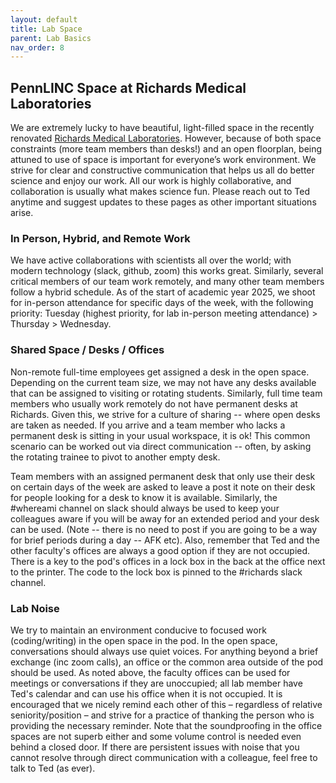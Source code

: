 ```yaml
---
layout: default
title: Lab Space
parent: Lab Basics
nav_order: 8
---
```


## PennLINC Space at Richards Medical Laboratories

We are extremely lucky to have beautiful, light-filled space in the recently renovated [Richards Medical Laboratories](https://en.wikipedia.org/wiki/Richards_Medical_Research_Laboratories).  However, because of both space constraints (more team members than desks!) and an open floorplan, being  attuned to use of space is important for everyone’s work environment.  We strive for clear and constructive communication that helps us all do better science and enjoy our work.  All our work is highly collaborative, and collaboration is usually what makes science fun. Please reach out to Ted anytime and suggest updates to these pages as other important situations arise.

### In Person, Hybrid, and Remote Work

We have active collaborations with scientists all over the world; with modern technology (slack, github, zoom) this works great. Similarly, several critical members of our team work remotely, and many other team members follow a hybrid schedule.  As of the start of academic year 2025, we shoot for in-person attendance for specific days of the week, with the following priority: Tuesday (highest priority, for lab in-person meeting attendance) > Thursday > Wednesday.  


### Shared Space / Desks / Offices

Non-remote full-time employees get assigned a desk in the open space. Depending on the current team size, we may not have any desks available that can be assigned to visiting or rotating students. Similarly, full time team members who usually work remotely do not have permanent desks at Richards. Given this, we strive for  a culture of sharing -- where open desks are taken as needed.  If you arrive and a team member who lacks a permanent desk is sitting in your usual workspace, it is ok! This common scenario can be worked out via direct communication -- often, by asking the rotating trainee to pivot to another empty desk.  

Team members with an assigned permanent desk that only use their desk on certain days of the week are asked to leave a post it note on their desk for people looking for a desk to know it is available. Similarly, the #whereami channel on slack should always be used to keep your colleagues aware if you will be away for an extended period and your desk can be used.  (Note -- there is no need to post if you are going to be a way for brief periods during a day -- AFK etc). Also, remember that Ted and the other faculty's offices are always a good option if they are not occupied. There is a key to the pod's offices in a lock box in the back at the office next to the printer. The code to the lock box is pinned to the #richards slack channel. 


### Lab Noise

We try to maintain an environment conducive to focused work (coding/writing) in the open space in the pod. In the open space, conversations should always use quiet voices. For anything beyond a brief exchange (inc zoom calls), an office or the common area outside of the pod should be used. As noted above, the faculty offices can be used for meetings or conversations if they are unoccupied; all lab member have Ted's calendar and can use his office when it is not occupied. It is encouraged that we nicely remind each other of this – regardless of relative seniority/position – and strive for a practice of thanking the person who is providing the necessary reminder. Note that the soundproofing in the office spaces are not superb either and some volume control is needed even behind a closed door. If there are persistent issues with noise that you cannot resolve through direct communication with a colleague, feel free to talk to Ted (as ever).

